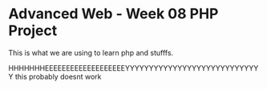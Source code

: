 # Advanced Web - Week 08 PHP Project #

This is what we are using to learn php and stufffs.


HHHHHHHEEEEEEEEEEEEEEEEEEEYYYYYYYYYYYYYYYYYYYYYYYYYYYYY this probably doesnt work
